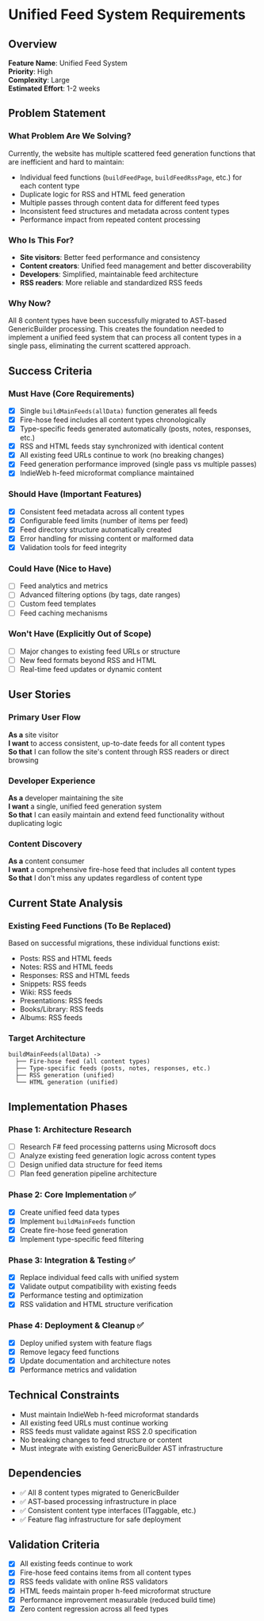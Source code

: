 # Unified Feed System Requirements

## Overview

**Feature Name**: Unified Feed System  
**Priority**: High  
**Complexity**: Large  
**Estimated Effort**: 1-2 weeks  

## Problem Statement

### What Problem Are We Solving?
Currently, the website has multiple scattered feed generation functions that are inefficient and hard to maintain:
- Individual feed functions (`buildFeedPage`, `buildFeedRssPage`, etc.) for each content type
- Duplicate logic for RSS and HTML feed generation
- Multiple passes through content data for different feed types
- Inconsistent feed structures and metadata across content types
- Performance impact from repeated content processing

### Who Is This For?
- **Site visitors**: Better feed performance and consistency
- **Content creators**: Unified feed management and better discoverability
- **Developers**: Simplified, maintainable feed architecture
- **RSS readers**: More reliable and standardized RSS feeds

### Why Now?
All 8 content types have been successfully migrated to AST-based GenericBuilder processing. This creates the foundation needed to implement a unified feed system that can process all content types in a single pass, eliminating the current scattered approach.

## Success Criteria

### Must Have (Core Requirements)
- [x] Single `buildMainFeeds(allData)` function generates all feeds
- [x] Fire-hose feed includes all content types chronologically
- [x] Type-specific feeds generated automatically (posts, notes, responses, etc.)
- [x] RSS and HTML feeds stay synchronized with identical content
- [x] All existing feed URLs continue to work (no breaking changes)
- [x] Feed generation performance improved (single pass vs multiple passes)
- [x] IndieWeb h-feed microformat compliance maintained

### Should Have (Important Features)
- [x] Consistent feed metadata across all content types
- [x] Configurable feed limits (number of items per feed)
- [x] Feed directory structure automatically created
- [x] Error handling for missing content or malformed data
- [x] Validation tools for feed integrity

### Could Have (Nice to Have)
- [ ] Feed analytics and metrics
- [ ] Advanced filtering options (by tags, date ranges)
- [ ] Custom feed templates
- [ ] Feed caching mechanisms

### Won't Have (Explicitly Out of Scope)
- [ ] Major changes to existing feed URLs or structure
- [ ] New feed formats beyond RSS and HTML
- [ ] Real-time feed updates or dynamic content

## User Stories

### Primary User Flow
**As a** site visitor  
**I want** to access consistent, up-to-date feeds for all content types  
**So that** I can follow the site's content through RSS readers or direct browsing

### Developer Experience
**As a** developer maintaining the site  
**I want** a single, unified feed generation system  
**So that** I can easily maintain and extend feed functionality without duplicating logic

### Content Discovery
**As a** content consumer  
**I want** a comprehensive fire-hose feed that includes all content types  
**So that** I don't miss any updates regardless of content type

## Current State Analysis

### Existing Feed Functions (To Be Replaced)
Based on successful migrations, these individual functions exist:
- Posts: RSS and HTML feeds
- Notes: RSS and HTML feeds  
- Responses: RSS and HTML feeds
- Snippets: RSS feeds
- Wiki: RSS feeds
- Presentations: RSS feeds
- Books/Library: RSS feeds
- Albums: RSS feeds

### Target Architecture
```
buildMainFeeds(allData) ->
  ├── Fire-hose feed (all content types)
  ├── Type-specific feeds (posts, notes, responses, etc.)
  ├── RSS generation (unified)
  └── HTML generation (unified)
```

## Implementation Phases

### Phase 1: Architecture Research
- [ ] Research F# feed processing patterns using Microsoft docs
- [ ] Analyze existing feed generation logic across content types
- [ ] Design unified data structure for feed items
- [ ] Plan feed generation pipeline architecture

### Phase 2: Core Implementation ✅
- [x] Create unified feed data types
- [x] Implement `buildMainFeeds` function
- [x] Create fire-hose feed generation
- [x] Implement type-specific feed filtering

### Phase 3: Integration & Testing ✅
- [x] Replace individual feed calls with unified system
- [x] Validate output compatibility with existing feeds
- [x] Performance testing and optimization
- [x] RSS validation and HTML structure verification

### Phase 4: Deployment & Cleanup ✅
- [x] Deploy unified system with feature flags
- [x] Remove legacy feed functions
- [x] Update documentation and architecture notes
- [x] Performance metrics and validation

## Technical Constraints

- Must maintain IndieWeb h-feed microformat standards
- All existing feed URLs must continue working
- RSS feeds must validate against RSS 2.0 specification
- No breaking changes to feed structure or content
- Must integrate with existing GenericBuilder AST infrastructure

## Dependencies

- ✅ All 8 content types migrated to GenericBuilder
- ✅ AST-based processing infrastructure in place
- ✅ Consistent content type interfaces (ITaggable, etc.)
- ✅ Feature flag infrastructure for safe deployment

## Validation Criteria

- [x] All existing feeds continue to work
- [x] Fire-hose feed contains items from all content types
- [x] RSS feeds validate with online RSS validators
- [x] HTML feeds maintain proper h-feed microformat structure
- [x] Performance improvement measurable (reduced build time)
- [x] Zero content regression across all feed types
